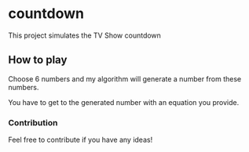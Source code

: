 # countdown

This project simulates the TV Show countdown

## How to play 

Choose 6 numbers and my algorithm will generate a number from these numbers.

You have to get to the generated number with an equation you provide.

### Contribution

Feel free to contribute if you have any ideas!
